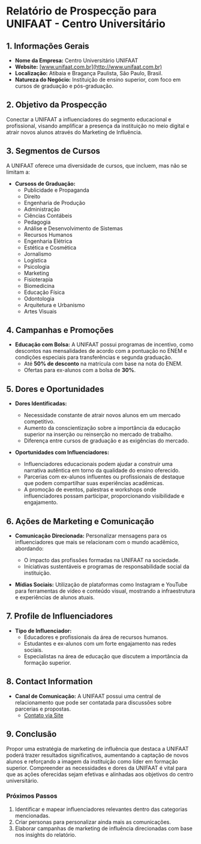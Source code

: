 # Relatório de Prospecção para UNIFAAT - Centro Universitário

## 1. Informações Gerais
- **Nome da Empresa:** Centro Universitário UNIFAAT
- **Website:** [www.unifaat.com.br](http://www.unifaat.com.br)
- **Localização:** Atibaia e Bragança Paulista, São Paulo, Brasil.
- **Natureza do Negócio:** Instituição de ensino superior, com foco em cursos de graduação e pós-graduação.

## 2. Objetivo da Prospecção
Conectar a UNIFAAT a influenciadores do segmento educacional e profissional, visando amplificar a presença da instituição no meio digital e atrair novos alunos através do Marketing de Influência.

## 3. Segmentos de Cursos
A UNIFAAT oferece uma diversidade de cursos, que incluem, mas não se limitam a:
- **Cursoss de Graduação:**
  - Publicidade e Propaganda
  - Direito
  - Engenharia de Produção
  - Administração
  - Ciências Contábeis
  - Pedagogia
  - Análise e Desenvolvimento de Sistemas
  - Recursos Humanos
  - Engenharia Elétrica
  - Estética e Cosmética
  - Jornalismo
  - Logística
  - Psicologia
  - Marketing
  - Fisioterapia
  - Biomedicina
  - Educação Física
  - Odontologia
  - Arquitetura e Urbanismo
  - Artes Visuais

## 4. Campanhas e Promoções
- **Educação com Bolsa:** A UNIFAAT possui programas de incentivo, como descontos nas mensalidades de acordo com a pontuação no ENEM e condições especiais para transferências e segunda graduação.
    - Até **50% de desconto** na matrícula com base na nota do ENEM.
    - Ofertas para ex-alunos com a bolsa de **30%**.
  
## 5. Dores e Oportunidades
- **Dores Identificadas:**
  - Necessidade constante de atrair novos alunos em um mercado competitivo.
  - Aumento da conscientização sobre a importância da educação superior na inserção ou reinserção no mercado de trabalho.
  - Diferença entre cursos de graduação e as exigências do mercado.

- **Oportunidades com Influenciadores:**
  - Influenciadores educacionais podem ajudar a construir uma narrativa autêntica em torno da qualidade do ensino oferecido.
  - Parcerias com ex-alunos influentes ou profissionais de destaque que podem compartilhar suas experiências acadêmicas.
  - A promoção de eventos, palestras e workshops onde influenciadores possam participar, proporcionando visibilidade e engajamento.

## 6. Ações de Marketing e Comunicação
- **Comunicação Direcionada:** Personalizar mensagens para os influenciadores que mais se relacionam com o mundo acadêmico, abordando:
    - O impacto das profissões formadas na UNIFAAT na sociedade.
    - Iniciativas sustentáveis e programas de responsabilidade social da instituição.

- **Mídias Sociais:** Utilização de plataformas como Instagram e YouTube para ferramentas de vídeo e conteúdo visual, mostrando a infraestrutura e experiências de alunos atuais.

## 7. Profile de Influenciadores
- **Tipo de Influenciador:**
  - Educadores e profissionais da área de recursos humanos.
  - Estudantes e ex-alunos com um forte engajamento nas redes sociais.
  - Especialistas na área de educação que discutem a importância da formação superior.
  
## 8. Contact Information
- **Canal de Comunicação:** A UNIFAAT possui uma central de relacionamento que pode ser contatada para discussões sobre parcerias e propostas.
    - [Contato via Site](https://www.unifaat.com.br)
  
## 9. Conclusão
Propor uma estratégia de marketing de influência que destaca a UNIFAAT poderá trazer resultados significativos, aumentando a captação de novos alunos e reforçando a imagem da instituição como líder em formação superior. Compreender as necessidades e dores da UNIFAAT é vital para que as ações oferecidas sejam efetivas e alinhadas aos objetivos do centro universitário.

### Próximos Passos
1. Identificar e mapear influenciadores relevantes dentro das categorias mencionadas.
2. Criar personas para personalizar ainda mais as comunicações.
3. Elaborar campanhas de marketing de influência direcionadas com base nos insights do relatório.